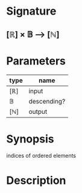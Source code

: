 # Signature
## [ℝ] × 𝔹 ⟶ [ℕ]

# Parameters

| type | name |
|------|------|
|[ℝ]|input|
|𝔹|descending?|
|[ℕ]|output|

# Synopsis
indices of ordered elements

# Description

